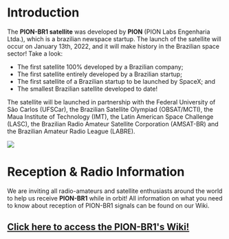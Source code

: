 # Introduction

The **PION-BR1 satellite** was developed by **PION** (PION Labs Engenharia Ltda.), which is a brazilian newspace startup. The launch of the satellite will occur on January 13th, 2022, and it will make history in the Brazilian space sector! Take a look:

- The first satellite 100% developed by a Brazilian company;
- The first satellite entirely developed by a Brazilian startup;
- The first satellite of a Brazilian startup to be launched by SpaceX; and
- The smallest Brazilian satellite developed to date!

The satellite will be launched in partnership with the Federal University of São Carlos (UFSCar), the Brazilian Satellite Olympiad (OBSAT/MCTI), the Maua Institute of Technology (IMT), the Latin American Space Challenge (LASC), the Brazilian Radio Amateur Satellite Corporation (AMSAT-BR) and the Brazilian Amateur Radio League (LABRE).

![](https://firebasestorage.googleapis.com/v0/b/pion-br1.appspot.com/o/Foto-Equipe-LIT-INPE%2020-09-2021.jpeg?alt=media&token=0cb79aef-112f-4813-a953-8b2f13695cdd)

# Reception & Radio Information

We are inviting all radio-amateurs and satellite enthusiasts around the world to help us receive **PION-BR1** while in orbit! All information on what you need to know about reception of PION-BR1 signals can be found on our Wiki.

## [Click here to access the PION-BR1's Wiki!](https://github.com/pion-labs/PION-BR1/wiki)
